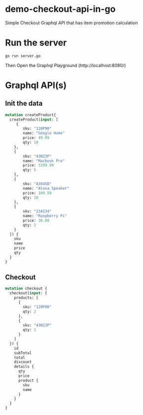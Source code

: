 # demo-checkout-api-in-go
Simple Checkout Graphql API that has item promotion calculation


# Run the server 
```sh
go run server.go
```
Then Open the Graphql Playground (http://localhost:8080/)

# Graphql API(s)
## Init the data
```graphql
mutation createProduct{
  createProduct(input: [
     {
        sku: "120P90"
        name: "Google Home"
        price: 49.99
        qty: 10
    },
    {
        sku: "43N23P"
        name: "Macbook Pro"
        price: 5399.99
        qty: 5
    },
    {
        sku: "A304SD"
        name: "Alexa Speaker"
        price: 109.50
        qty: 10
    },
    {
        sku: "234234"
        name: "Raspberry Pi"
        price: 30.00
        qty: 2
    }
  ]) {
    sku
    name
    price
    qty
  }
}
```


## Checkout
```graphql
mutation checkout {
  checkout(input: {
    products: [
      {
        sku: "120P90"
        qty: 2
      },
      {
        sku: "43N23P"
        qty: 1
      }
    ]
  }) {
    id
    subTotal
    total
    discount
    details {
      qty
      price
      product {
        sku
        name
      }
    }
  }
}
```

